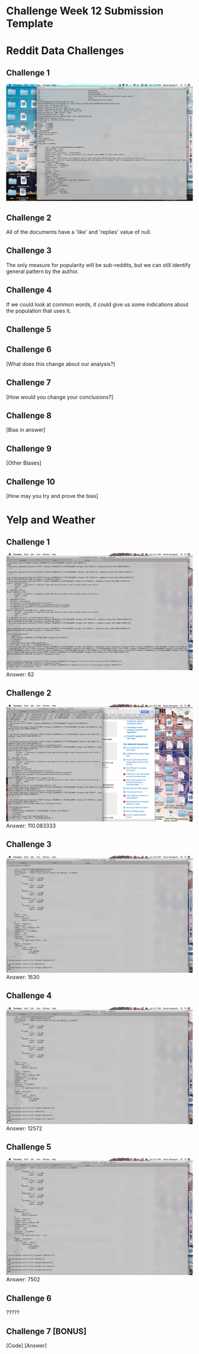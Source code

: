 # Challenge Week 12 Submission Template

# Reddit Data Challenges

## Challenge 1

![Insert Screenshot](rc1.png)

## Challenge 2

All of the documents have a 'like' and 'replies' value of null.

## Challenge 3

The only measure for popularity will be sub-reddits, but we can still identify general pattern by the author.

## Challenge 4

If we could look at common words, it could give us some indications about the population that uses it.

## Challenge 5



## Challenge 6

[What does this change about our analysis?]

## Challenge 7

[How would you change your conclusions?]

## Challenge 8

[Bias in answer]

## Challenge 9

[Other Biases]

## Challenge 10

[How may you try and prove the bias]

# Yelp and Weather 

## Challenge 1

![Screenshot your query and a result](yc1.png)
Answer: 62

## Challenge 2

![Answer](yc2.png)
Answer: 110.083333

## Challenge 3

![Query snippet](yc3.png)
Answer: 1630

## Challenge 4

![Query snippet](yc4.png)
Answer: 12572

## Challenge 5

![Query snippet](yc5.png)
Answer: 7502

## Challenge 6

?????

## Challenge 7 [BONUS]

[Code]
[Answer]



